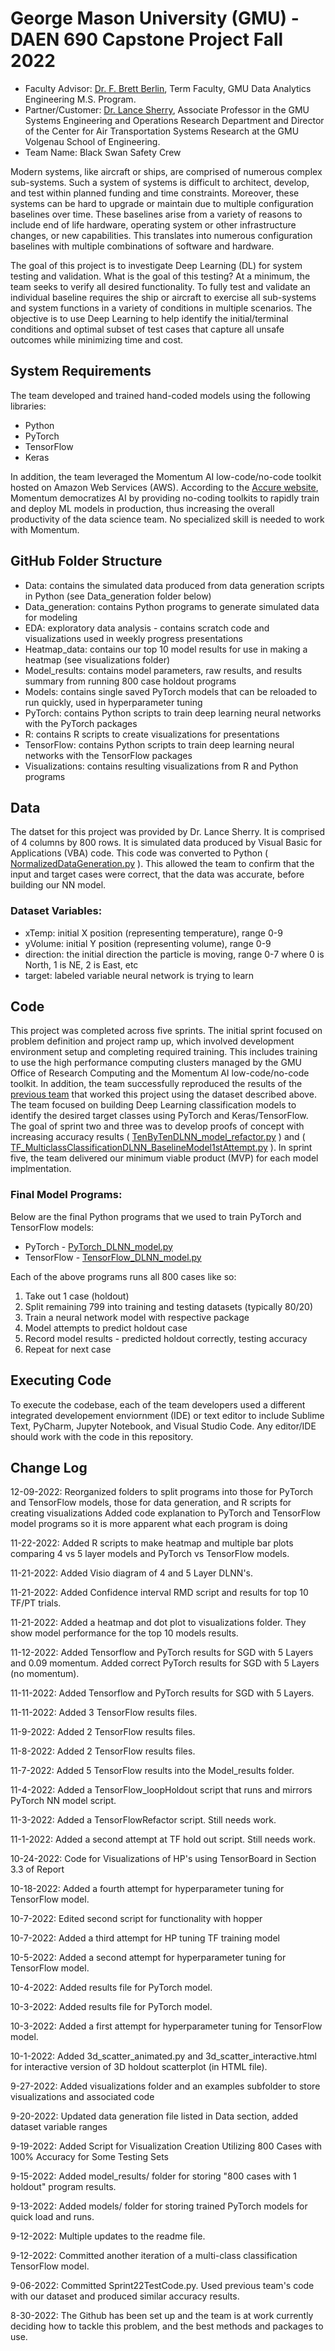 George Mason University (GMU) - DAEN 690 Capstone Project Fall 2022
===================================================================
- Faculty Advisor: [Dr. F. Brett Berlin](https://volgenau.gmu.edu/profiles/fberlin), Term Faculty, GMU Data Analytics Engineering M.S. Program.
- Partner/Customer: [Dr. Lance Sherry](https://volgenau.gmu.edu/profiles/lsherry), Associate Professor in the GMU Systems Engineering and Operations Research Department and Director of the Center for Air Transportation Systems Research at the GMU Volgenau School of Engineering.
- Team Name: Black Swan Safety Crew

Modern systems, like aircraft or ships, are comprised of numerous complex sub-systems.  Such a system of systems is difficult to architect, develop, and test within planned funding and time constraints.  Moreover, these systems can be hard to upgrade or maintain due to multiple configuration baselines over time.  These baselines arise from a variety of reasons to include end of life hardware, operating system or other infrastructure changes, or new capabilities.  This translates into numerous configuration baselines with multiple combinations of software and hardware.

The goal of this project is to investigate Deep Learning (DL) for system testing and validation. What is the goal of this testing?  At a minimum, the team seeks to verify all desired functionality.  To fully test and validate an individual baseline requires the ship or aircraft to exercise all sub-systems and system functions in a variety of conditions in multiple scenarios.  The objective is to use Deep Learning to help identify the initial/terminal conditions and optimal subset of test cases that capture all unsafe outcomes while minimizing time and cost.

System Requirements
-------------------
The team developed and trained hand-coded models using the following libraries:
- Python
- PyTorch
- TensorFlow
- Keras

In addition, the team leveraged the Momentum AI low-code/no-code toolkit hosted on Amazon Web Services (AWS).  According to the [Accure website](https://accure.ai/momentum-ai/), Momentum democratizes AI by providing no-coding toolkits to rapidly train and deploy ML models in production, thus increasing the overall productivity of the data science team.  No specialized skill is needed to work with Momentum.

GitHub Folder Structure
-----------------------
- Data: contains the simulated data produced from data generation scripts in Python (see Data_generation folder below)
- Data_generation: contains Python programs to generate simulated data for modeling
- EDA: exploratory data analysis - contains scratch code and visualizations used in weekly progress presentations
- Heatmap_data: contains our top 10 model results for use in making a heatmap (see visualizations folder)
- Model_results: contains model parameters, raw results, and results summary from running 800 case holdout programs
- Models: contains single saved PyTorch models that can be reloaded to run quickly, used in hyperparameter tuning
- PyTorch: contains Python scripts to train deep learning neural networks with the PyTorch packages
- R: contains R scripts to create visualizations for presentations
- TensorFlow: contains Python scripts to train deep learning neural networks with the TensorFlow packages
- Visualizations: contains resulting visualizations from R and Python programs

Data
----
The datset for this project was provided by Dr. Lance Sherry.  It is comprised of 4 columns by 800 rows.  It is simulated data produced by Visual Basic for Applications (VBA) code.  This code was converted to Python ( [NormalizedDataGeneration.py](https://github.com/shan825/blackswan_safetycrew/blob/main/scripts/NormalizedDataGeneration.py) ).  This allowed the team to confirm that the input and target cases were correct, that the data was accurate, before building our NN model.

### Dataset Variables:
- xTemp: initial X position (representing temperature), range 0-9
- yVolume: initial Y position (representing volume), range 0-9
- direction: the initial direction the particle is moving, range 0-7 where 0 is North, 1 is NE, 2 is East, etc
- target: labeled variable neural network is trying to learn

Code
----
This project was completed across five sprints.  The initial sprint focused on problem definition and project ramp up, which involved development environment setup and completing required training.  This includes training to use the high performance computing clusters managed by the GMU Office of Research Computing and the Momentum AI low-code/no-code toolkit.  In addition, the team successfully reproduced the results of the [previous team](https://github.com/oelkassa/DAEN690digitaltwin/) that worked this project using the dataset described above.  The team focused on building Deep Learning classification models to identify the desired target classes using PyTorch and Keras/TensorFlow.  The goal of sprint two and three was to develop proofs of concept with increasing accuracy results ( [TenByTenDLNN_model_refactor.py](https://github.com/shan825/blackswan_safetycrew/blob/main/scripts/TenByTenDLNN_model_refactor.py) ) and ( [TF_MulticlassClassificationDLNN_BaselineModel1stAttempt.py](https://github.com/shan825/blackswan_safetycrew/blob/main/scripts/TF_MulticlassClassificationDLNN_BaselineModel1stAttempt.py) ).  In sprint five, the team delivered our minimum viable product (MVP) for each model implmentation.

### Final Model Programs:
Below are the final Python programs that we used to train PyTorch and TensorFlow models:
- PyTorch - [PyTorch_DLNN_model.py](https://github.com/shan825/blackswan_safetycrew/blob/main/pytorch/PyTorch_DLNN_model.py)
- TensorFlow - [TensorFlow_DLNN_model.py](https://github.com/shan825/blackswan_safetycrew/blob/main/tensorflow/TensorFlow_DLNN_model.py)

Each of the above programs runs all 800 cases like so:
1) Take out 1 case (holdout)
2) Split remaining 799 into training and testing datasets (typically 80/20)
3) Train a neural network model with respective package
4) Model attempts to predict holdout case
5) Record model results - predicted holdout correctly, testing accuracy
6) Repeat for next case

Executing Code
--------------
To execute the codebase, each of the team developers used a different integrated developement enviornment (IDE) or text editor to include Sublime Text, PyCharm, Jupyter Notebook, and Visual Studio Code.  Any editor/IDE should work with the code in this repository.

Change Log
----------
12-09-2022: Reorganized folders to split programs into those for PyTorch and TensorFlow models, those for data generation, and R scripts for creating visualizations
Added code explanation to PyTorch and TensorFlow model programs so it is more apparent what each program is doing

11-22-2022: Added R scripts to make heatmap and multiple bar plots comparing 4 vs 5 layer models and PyTorch vs TensorFlow models.

11-21-2022: Added Visio diagram of 4 and 5 Layer DLNN's.

11-21-2022: Added Confidence interval RMD script and results for top 10 TF/PT trials.

11-21-2022: Added a heatmap and dot plot to visualizations folder. They show model performance for the top 10 models results.

11-12-2022: Added Tensorflow and PyTorch results for SGD with 5 Layers and 0.09 momentum. Added correct PyTorch results for SGD with 5 Layers (no momentum).

11-11-2022: Added Tensorflow and PyTorch results for SGD with 5 Layers.

11-11-2022: Added 3 TensorFlow results files.

11-9-2022: Added 2 TensorFlow results files.

11-8-2022: Added 2 TensorFlow results files.

11-7-2022: Added 5 TensorFlow results into the Model_results folder.

11-4-2022: Added a TensorFlow_loopHoldout script that runs and mirrors PyTorch NN model script.

11-3-2022: Added a TensorFlowRefactor script. Still needs work.

11-1-2022: Added a second attempt at TF hold out script. Still needs work.

10-24-2022: Code for Visualizations of HP's using TensorBoard in Section 3.3 of Report

10-18-2022: Added a fourth attempt for hyperparameter tuning for TensorFlow model.

10-7-2022: Edited second script for functionality with hopper

10-7-2022: Added a third attempt for HP tuning TF training model

10-5-2022: Added a second attempt for hyperparameter tuning for TensorFlow model.

10-4-2022: Added results file for PyTorch model.

10-3-2022: Added results file for PyTorch model.

10-3-2022: Added a first attempt for hyperparameter tuning for TensorFlow model.

10-1-2022: Added 3d_scatter_animated.py and 3d_scatter_interactive.html for interactive version of 3D holdout scatterplot (in HTML file).

9-27-2022: Added visualizations folder and an examples subfolder to store visualizations and associated code

9-20-2022: Updated data generation file listed in Data section, added dataset variable ranges

9-19-2022: Added Script for Visualization Creation Utilizing 800 Cases with 100% Accuracy for Some Testing Sets

9-15-2022: Added model_results/ folder for storing "800 cases with 1 holdout" program results.

9-13-2022: Added models/ folder for storing trained PyTorch models for quick load and runs.

9-12-2022: Multiple updates to the readme file.

9-12-2022: Committed another iteration of a multi-class classification TensorFlow model.

9-06-2022: Committed Sprint22TestCode.py.  Used previous team's code with our dataset and produced similar accuracy results.

8-30-2022: The Github has been set up and the team is at work currently deciding how to tackle this problem, and the best methods and packages to use.

